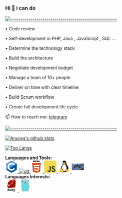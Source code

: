 ### Hi 👋 i can do

[![-----------------------------------------------------](
https://raw.githubusercontent.com/andreasbm/readme/master/assets/lines/aqua.png)](https://github.com/BaseMax?tab=repositories)


• Code review
 
• Self-development in PHP, Java , JavaScript , SQL  ...

• Determine the technology stack

• Build the architecture

• Negotiate development budget

• Manage a team of 10+ people

• Deliver on time with clear timeline

• Build Scrum workflow

• Create full development life cycle


📫 How to reach me: [telegram](https://t.me/valentininua)


[![-----------------------------------------------------](
https://raw.githubusercontent.com/andreasbm/readme/master/assets/lines/aqua.png)](https://github.com/BaseMax?tab=repositories)


[![Anurag's github stats](https://github-readme-stats.vercel.app/api?username=valentininua&count_private=true&show_icons=true)](https://github.com/valentininua)


[![Top Langs](https://github-readme-stats.vercel.app/api/top-langs/?username=valentininua&count_private=true&hide=css&layout=compact)](https://github.com/valentininua)




<!--
**valentininua/valentininua** is a ✨ _special_ ✨ repository because its `README.md` (this file) appears on your GitHub profile.

Here are some ideas to get you started:

- 🔭 I’m currently working on ...
- 🌱 I’m currently learning ...
- 👯 I’m looking to collaborate on ...
- 🤔 I’m looking for help with ...
- 💬 Ask me about ...
- 📫 How to reach me: ...
- 😄 Pronouns: ...
- ⚡ Fun fact: ...
-->




<b>Languages and Tools:</b><br/>
<a href="https://www.cprogramming.com/" target="_blank"> <img src="https://raw.githubusercontent.com/devicons/devicon/master/icons/c/c-original.svg" alt="c" width="40" height="40"/> </a> <a href="https://git-scm.com/" target="_blank"> <img src="https://www.vectorlogo.zone/logos/git-scm/git-scm-icon.svg" alt="git" width="40" height="40"/> </a> <a href="https://www.w3.org/html/" target="_blank"> <img src="https://raw.githubusercontent.com/devicons/devicon/master/icons/html5/html5-original-wordmark.svg" alt="html5" width="40" height="40"/> </a> <a href="https://developer.mozilla.org/en-US/docs/Web/JavaScript" target="_blank"> <img src="https://raw.githubusercontent.com/devicons/devicon/master/icons/javascript/javascript-original.svg" alt="javascript" width="40" height="40"/> </a> <a href="https://www.linux.org/" target="_blank"> <img src="https://raw.githubusercontent.com/devicons/devicon/master/icons/linux/linux-original.svg" alt="linux" width="40" height="40"/> </a> <a href="https://www.php.net" target="_blank"> <img src="https://raw.githubusercontent.com/devicons/devicon/master/icons/php/php-original.svg" alt="php" width="40" height="40"/> </a>
<br>
<b>Languages Interests:</b><br/>
<a href="https://www.ruby-lang.org/" target="_blank"> <img src="https://raw.githubusercontent.com/devicons/devicon/master/icons/ruby/ruby-original-wordmark.svg" alt="c" width="40" height="40"/> </a> <a href="https://golang.org/" target="_blank">  <img src="https://raw.githubusercontent.com/devicons/devicon/master/icons/go/go-original.svg" alt="c" width="40" height="40"/> </a>

